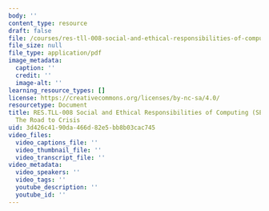 ```yaml
---
body: ''
content_type: resource
draft: false
file: /courses/res-tll-008-social-and-ethical-responsibilities-of-computing-serc/mitres_tll008_17-64_crisis2.pdf
file_size: null
file_type: application/pdf
image_metadata:
  caption: ''
  credit: ''
  image-alt: ''
learning_resource_types: []
license: https://creativecommons.org/licenses/by-nc-sa/4.0/
resourcetype: Document
title: RES.TLL-008 Social and Ethical Responsibilities of Computing (SERC), 17.64
  The Road to Crisis
uid: 3d426c41-90da-466d-82e5-bb8b03cac745
video_files:
  video_captions_file: ''
  video_thumbnail_file: ''
  video_transcript_file: ''
video_metadata:
  video_speakers: ''
  video_tags: ''
  youtube_description: ''
  youtube_id: ''
---
```

